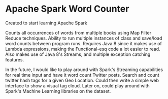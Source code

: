 # Apache Spark Word Counter

Created to start learning Apache Spark

Counts all occurrences of words from multiple books using Map Filter Reduce techniques.
Ability to run multiple instances of class and save/load word counts between program runs.
Requires Java 8 since it makes use of Lambda expressions, making the Functional-esq code a lot easier to read.
Also makes use of Java 8's Streams, and multiple exception catching features.

In the future, I would like to play around with Spark's Streaming capabilities for real time input and have it word count Twitter posts.  Search and count twitter hash tags for a given Geo Location.  Could then write a simple web interface to show a visual tag cloud. Later on, could play around with Spark's Machine Learning libraries on the dataset.
